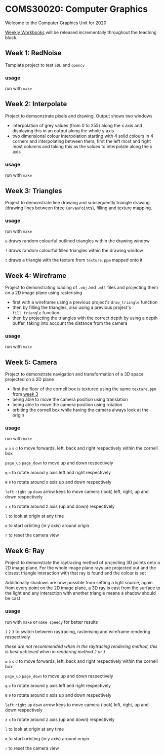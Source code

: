 # COMS30020: Computer Graphics

Welcome to the Computer Graphics Unit for 2020

<a href="https://github.com/drslock/CG2020/tree/master/Weekly%20Workbooks">Weekly Workbooks</a> will be released incrementally throughout the teaching block.

## Week 1: RedNoise

Template project to test `SDL` and `opencv`

### usage

run with `make`

## Week 2: Interpolate

Project to demsonstrate pixels and drawing. Output shows two windows

- interpolation of grey values (from 0 to 255) along the x axis and displaying this in an output along the whole y axis
- two dimensional colour interpolation starting with 4 solid colours in 4 corners and interpolating between them, first the left most and right most columns and taking this as the values to interpolate along the x axis

### usage

run with `make`

## Week 3: Triangles

Project to demonstrate line drawing and subsequently triangle drawing (drawing lines between three `CanvasPoint`s), filling and texture mapping.

### usage

run with `make`

`u` draws random colourful outlined triangles within the drawing window

`f` draws random colourful filled triangles within the drawing window

`t` draws a triangle with the texture from `texture.ppm` mapped onto it

## Week 4: Wireframe

Project to demonstrating loading of `.obj` and `.mtl` files and projecting them on a 2D image plane using rasterising

- first with a wireframe using a previous project's `draw_triangle` function
- then by filling the triangles, also using a previous project's `fill_triangle` function.
- then by projecting the triangles with the correct depth by using a depth buffer, taking into account the distance from the camera

### usage

run with `make`

## Week 5: Camera

Project to demonstrate navigation and transformation of a 3D space projected on a 2D plane

- first the floor of the cornell box is textured using the same `texture.ppm` from [week 3](#Week-3:-Triangles)
- being able to move the camera position using translation
- being able to move the camera position using rotation
- orbiting the cornell box while having the camera always look at the origin

### usage

run with `make`

`w` `a` `s` `d` to move forwards, left, back and right respectively within the cornell box

`page_up` `page_down` to move up and down respectively

`q` `e` to rotate around y axis left and right respectively

`0` `9` to rotate around x axis up and down respectively

`left` `right` `up` `down` arrow keys to move camera (look) left, right, up and down respectively

`z` `x` to rotate around z axis (up and down) respectively

`l` to look at origin at any time

`o` to start orbiting (in y axis) around origin

`r` to reset the camera view

## Week 6: Ray

Project to demonstrate the raytracing method of projecting 3D points onto a 2D image plane. For the whole image plane rays are projected out and the closest triangle interaction with that ray is found and the colour is set

Additionally shadows are now possible from setting a light source, again from every point on the 2D image plane, a 3D ray is cast from the surface to the light and any interaction with another triangle means a shadow should be cast

### usage

run with `make` or `make speedy` for better results

`1` `2` `3` to switch between raytracing, rasterising and wireframe rendering respectively

_these are not recommended when in the raytracing rendering method, this is best achieved when in rendering method `2` or `3`_

`w` `a` `s` `d` to move forwards, left, back and right respectively within the cornell box

`page_up` `page_down` to move up and down respectively

`q` `e` to rotate around y axis left and right respectively

`0` `9` to rotate around x axis up and down respectively

`left` `right` `up` `down` arrow keys to move camera (look) left, right, up and down respectively

`z` `x` to rotate around z axis (up and down) respectively

`l` to look at origin at any time

`o` to start orbiting (in y axis) around origin

`r` to reset the camera view
